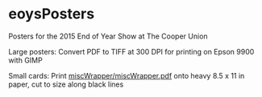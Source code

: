 # eoysPosters
Posters for the 2015 End of Year Show at The Cooper Union

Large posters: Convert PDF to TIFF at 300 DPI for printing on Epson 9900 with GIMP

Small cards: Print [miscWrapper/miscWrapper.pdf](miscWrapper/miscWrapper.pdf) onto heavy 8.5 x 11 in paper, cut to size along black lines

